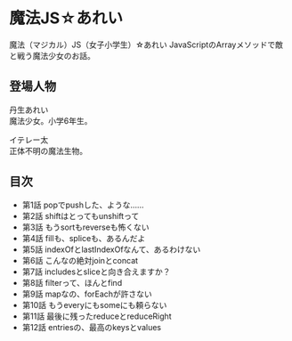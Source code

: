 # 魔法JS☆あれい

魔法（マジカル）JS（女子小学生）☆あれい
JavaScriptのArrayメソッドで敵と戦う魔法少女のお話。

## 登場人物

丹生あれい  
魔法少女。小学6年生。

イテレー太  
正体不明の魔法生物。

## 目次

* 第1話 popでpushした、ような……
* 第2話 shiftはとってもunshiftって
* 第3話 もうsortもreverseも怖くない
* 第4話 fillも、spliceも、あるんだよ
* 第5話 indexOfとlastIndexOfなんて、あるわけない
* 第6話 こんなの絶対joinとconcat
* 第7話 includesとsliceと向き合えますか？
* 第8話 filterって、ほんとfind
* 第9話 mapなの、forEachが許さない
* 第10話 もうeveryにもsomeにも頼らない
* 第11話 最後に残ったreduceとreduceRight
* 第12話 entriesの、最高のkeysとvalues


<!--stackedit_data:
eyJoaXN0b3J5IjpbLTgzMzQwODg0OCwxMDI3ODg1Mjg2LC0xMD
g1Mzc2NjMxLC0yMDMxNzMzOTk2XX0=
-->